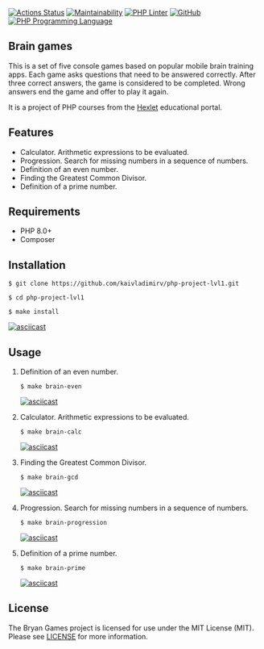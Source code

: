 [![Actions Status](https://github.com/kaivladimirv/php-project-lvl1/workflows/hexlet-check/badge.svg)](https://github.com/kaivladimirv/php-project-lvl1/actions)
[![Maintainability](https://api.codeclimate.com/v1/badges/6a85cca81fd5662c8c25/maintainability)](https://codeclimate.com/github/kaivladimirv/php-project-lvl1/maintainability)
[![PHP Linter](https://github.com/kaivladimirv/php-project-lvl1/actions/workflows/workflow.yml/badge.svg)](https://github.com/kaivladimirv/php-project-lvl1/actions/workflows/workflow.yml)
<a href="https://github.com/kaivladimirv/php-project-lvl1/blob/main/LICENSE"><img alt="GitHub" src="https://img.shields.io/github/license/kaivladimirv/php-project-lvl1" alt="Read License"></a>
<a href="https://php.net"><img src="https://img.shields.io/badge/php-8.0%2B-%238892BF" alt="PHP Programming Language"></a>

## Brain games
This is a set of five console games based on popular mobile brain training apps. Each game asks questions that need to be answered correctly. After three correct answers, the game is considered to be completed. Wrong answers end the game and offer to play it again.

It is a project of PHP courses from the [Hexlet](https://hexlet.io/) educational portal.

## Features
- Calculator. Arithmetic expressions to be evaluated.
- Progression. Search for missing numbers in a sequence of numbers.
- Definition of an even number.
- Finding the Greatest Common Divisor.
- Definition of a prime number.

## Requirements
* PHP 8.0+
* Composer

## Installation
```
$ git clone https://github.com/kaivladimirv/php-project-lvl1.git

$ cd php-project-lvl1

$ make install
```
[![asciicast](https://asciinema.org/a/PghiRcbqU5vysfptRizVBNQvs.svg)](https://asciinema.org/a/PghiRcbqU5vysfptRizVBNQvs)

## Usage

1. Definition of an even number.
    ```
    $ make brain-even
    ```
   [![asciicast](https://asciinema.org/a/8ONfjWWktfyLNSD5mHzZQI67H.svg)](https://asciinema.org/a/8ONfjWWktfyLNSD5mHzZQI67H)

2. Calculator. Arithmetic expressions to be evaluated.
    ```
    $ make brain-calc
    ```
   [![asciicast](https://asciinema.org/a/gWR0Va2f6hjgYnpM4YfOGZ4cw.svg)](https://asciinema.org/a/gWR0Va2f6hjgYnpM4YfOGZ4cw)

3. Finding the Greatest Common Divisor.
    ```
    $ make brain-gcd
    ```
   [![asciicast](https://asciinema.org/a/Q1lTm9HSmxQsuVMKOMx48D3O1.svg)](https://asciinema.org/a/Q1lTm9HSmxQsuVMKOMx48D3O1)

4. Progression. Search for missing numbers in a sequence of numbers.
    ```
    $ make brain-progression
    ```
   [![asciicast](https://asciinema.org/a/TWpUdqEvdTvHbZZzcqHNAMagB.svg)](https://asciinema.org/a/TWpUdqEvdTvHbZZzcqHNAMagB)

5. Definition of a prime number.
    ```
    $ make brain-prime
    ```
   [![asciicast](https://asciinema.org/a/SpE5xaA5u2V9elaDgvnBngDsd.svg)](https://asciinema.org/a/SpE5xaA5u2V9elaDgvnBngDsd)

## License
The Bryan Games project is licensed for use under the MIT License (MIT). 
Please see [LICENSE](/LICENSE) for more information.